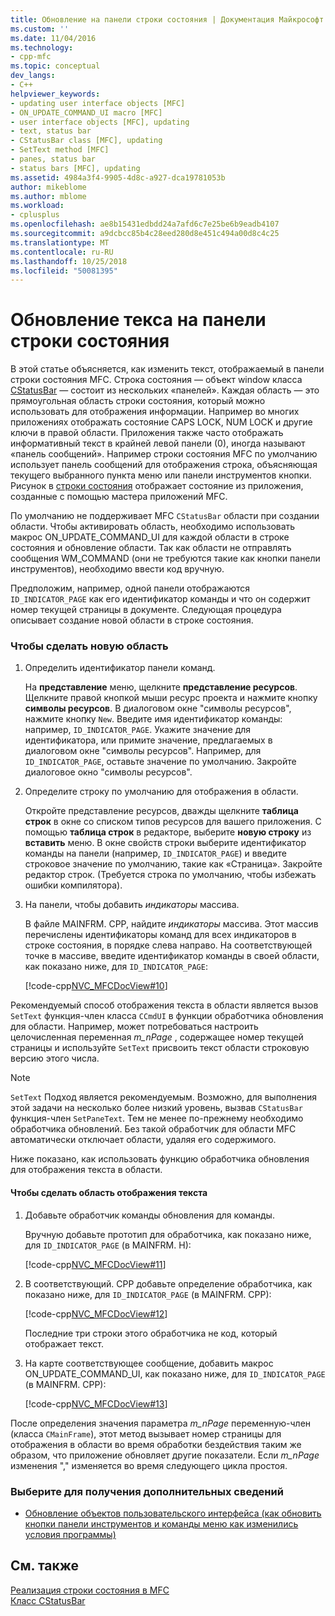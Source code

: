 ```yaml
---
title: Обновление на панели строки состояния | Документация Майкрософт
ms.custom: ''
ms.date: 11/04/2016
ms.technology:
- cpp-mfc
ms.topic: conceptual
dev_langs:
- C++
helpviewer_keywords:
- updating user interface objects [MFC]
- ON_UPDATE_COMMAND_UI macro [MFC]
- user interface objects [MFC], updating
- text, status bar
- CStatusBar class [MFC], updating
- SetText method [MFC]
- panes, status bar
- status bars [MFC], updating
ms.assetid: 4984a3f4-9905-4d8c-a927-dca19781053b
author: mikeblome
ms.author: mblome
ms.workload:
- cplusplus
ms.openlocfilehash: ae8b15431edbdd24a7afd6c7e25be6b9eadb4107
ms.sourcegitcommit: a9dcbcc85b4c28eed280d8e451c494a00d8c4c25
ms.translationtype: MT
ms.contentlocale: ru-RU
ms.lasthandoff: 10/25/2018
ms.locfileid: "50081395"
---
```

# <a name="updating-the-text-of-a-status-bar-pane"></a>Обновление текса на панели строки состояния

В этой статье объясняется, как изменить текст, отображаемый в панели строки состояния MFC. Строка состояния — объект window класса [CStatusBar](../mfc/reference/cstatusbar-class.md) — состоит из нескольких «панелей». Каждая область — это прямоугольная область строки состояния, который можно использовать для отображения информации. Например во многих приложениях отображать состояние CAPS LOCK, NUM LOCK и другие ключи в правой области. Приложения также часто отображать информативный текст в крайней левой панели (0), иногда называют «панель сообщений». Например строки состояния MFC по умолчанию использует панель сообщений для отображения строка, объясняющая текущего выбранного пункта меню или панели инструментов кнопки. Рисунок в [строки состояния](../mfc/status-bar-implementation-in-mfc.md) отображает состояние из приложения, созданные с помощью мастера приложений MFC.

По умолчанию не поддерживает MFC `CStatusBar` области при создании области. Чтобы активировать область, необходимо использовать макрос ON_UPDATE_COMMAND_UI для каждой области в строке состояния и обновление области. Так как области не отправлять сообщения WM_COMMAND (они не требуются такие как кнопки панели инструментов), необходимо ввести код вручную.

Предположим, например, одной панели отображаются `ID_INDICATOR_PAGE` как его идентификатор команды и что он содержит номер текущей страницы в документе. Следующая процедура описывает создание новой области в строке состояния.

### <a name="to-make-a-new-pane"></a>Чтобы сделать новую область

1. Определить идентификатор панели команд.

   На **представление** меню, щелкните **представление ресурсов**. Щелкните правой кнопкой мыши ресурс проекта и нажмите кнопку **символы ресурсов**. В диалоговом окне "символы ресурсов", нажмите кнопку `New`. Введите имя идентификатор команды: например, `ID_INDICATOR_PAGE`. Укажите значение для идентификатора, или примите значение, предлагаемых в диалоговом окне "символы ресурсов". Например, для `ID_INDICATOR_PAGE`, оставьте значение по умолчанию. Закройте диалоговое окно "символы ресурсов".

1. Определите строку по умолчанию для отображения в области.

   Откройте представление ресурсов, дважды щелкните **таблица строк** в окне со списком типов ресурсов для вашего приложения. С помощью **таблица строк** в редакторе, выберите **новую строку** из **вставить** меню. В окне свойств строки выберите идентификатор команды на панели (например, `ID_INDICATOR_PAGE`) и введите строковое значение по умолчанию, такие как «Страница». Закройте редактор строк. (Требуется строка по умолчанию, чтобы избежать ошибки компилятора).

1. На панели, чтобы добавить *индикаторы* массива.

   В файле MAINFRM. CPP, найдите *индикаторы* массива. Этот массив перечислены идентификаторы команд для всех индикаторов в строке состояния, в порядке слева направо. На соответствующей точке в массиве, введите идентификатор команды в своей области, как показано ниже, для `ID_INDICATOR_PAGE`:

   [!code-cpp[NVC_MFCDocView#10](../mfc/codesnippet/cpp/updating-the-text-of-a-status-bar-pane_1.cpp)]

Рекомендуемый способ отображения текста в области является вызов `SetText` функция-член класса `CCmdUI` в функции обработчика обновления для области. Например, может потребоваться настроить целочисленная переменная *m_nPage* , содержащее номер текущей страницы и используйте `SetText` присвоить текст области строковую версию этого числа.

> [!NOTE]
>  `SetText` Подход является рекомендуемым. Возможно, для выполнения этой задачи на несколько более низкий уровень, вызвав `CStatusBar` функция-член `SetPaneText`. Тем не менее по-прежнему необходимо обработчика обновлений. Без такой обработчик для области MFC автоматически отключает области, удаляя его содержимого.

Ниже показано, как использовать функцию обработчика обновления для отображения текста в области.

#### <a name="to-make-a-pane-display-text"></a>Чтобы сделать область отображения текста

1. Добавьте обработчик команды обновления для команды.

   Вручную добавьте прототип для обработчика, как показано ниже, для `ID_INDICATOR_PAGE` (в MAINFRM. H):

   [!code-cpp[NVC_MFCDocView#11](../mfc/codesnippet/cpp/updating-the-text-of-a-status-bar-pane_2.h)]

1. В соответствующий. CPP добавьте определение обработчика, как показано ниже, для `ID_INDICATOR_PAGE` (в MAINFRM. CPP):

   [!code-cpp[NVC_MFCDocView#12](../mfc/codesnippet/cpp/updating-the-text-of-a-status-bar-pane_3.cpp)]

   Последние три строки этого обработчика не код, который отображает текст.

1. На карте соответствующее сообщение, добавить макрос ON_UPDATE_COMMAND_UI, как показано ниже, для `ID_INDICATOR_PAGE` (в MAINFRM. CPP):

   [!code-cpp[NVC_MFCDocView#13](../mfc/codesnippet/cpp/updating-the-text-of-a-status-bar-pane_4.cpp)]

После определения значения параметра *m_nPage* переменную-член (класса `CMainFrame`), этот метод вызывает номер страницы для отображения в области во время обработки бездействия таким же образом, что приложение обновляет другие показатели. Если *m_nPage* изменения "," изменяется во время следующего цикла простоя.

### <a name="what-do-you-want-to-know-more-about"></a>Выберите для получения дополнительных сведений

- [Обновление объектов пользовательского интерфейса (как обновить кнопки панели инструментов и команды меню как изменились условия программы)](../mfc/how-to-update-user-interface-objects.md)

## <a name="see-also"></a>См. также

[Реализация строки состояния в MFC](../mfc/status-bar-implementation-in-mfc.md)<br/>
[Класс CStatusBar](../mfc/reference/cstatusbar-class.md)

